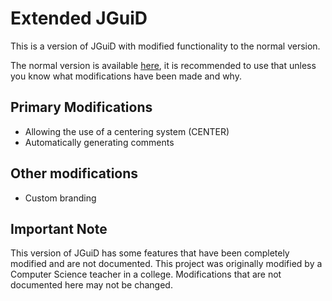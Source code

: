 # Extended JGuiD
This is a version of JGuiD with modified functionality to the normal version.

The normal version is available [here](https://jguid.sourceforge.net/), it is recommended to use that unless you know what modifications have been made and why.

## Primary Modifications
* Allowing the use of a centering system (CENTER)
* Automatically generating comments

## Other modifications
* Custom branding

## Important Note
This version of JGuiD has some features that have been completely modified and are not documented. This project was originally modified by a Computer Science teacher in a college. Modifications that are not documented here may not be changed.
